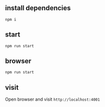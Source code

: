 ## install dependencies

```
npm i
```

## start

```
npm run start
```

## browser

```
npm run start
```

## visit

Open browser and visit `http://localhost:4001`
